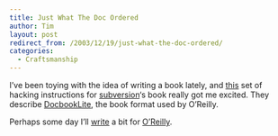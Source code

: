 ```yaml
---
title: Just What The Doc Ordered
author: Tim
layout: post
redirect_from: /2003/12/19/just-what-the-doc-ordered/
categories:
  - Craftsmanship
---
```

I&#8217;ve been toying with the idea of writing a book lately, and [this][1] set of hacking instructions for [subversion][2]&#8216;s book really got me excited. They describe [DocbookLite][3], the book format used by O&#8217;Reilly.

Perhaps some day I&#8217;ll [write][4] a bit for [O&#8217;Reilly][5].

 [1]: http://svn.collab.net/repos/svn-xml/trunk/doc/book/README
 [2]: subversion.tigris.org
 [3]: http://svn.collab.net/repos/svn-xml/trunk/doc/book/tools/readme-dblite.html
 [4]: http://www.oreilly.com/oreilly/author/intro.html
 [5]: http://www.oreilly.com
